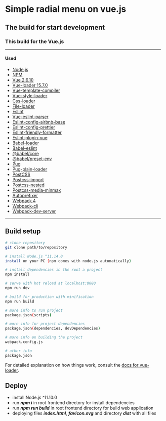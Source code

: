 # Simple radial menu on vue.js

## The build for start development

### This build for the Vue.js

---

#### Used

- [Node.js](https://nodejs.org/en)
- [NPM](https://docs.npmjs.com)
- [Vue 2.6.10](https://github.com/vuejs/vue)
- [Vue-loader 15.7.0](https://vue-loader.vuejs.org)
- [Vue-template-compiler](https://github.com/vuejs/vue/tree/dev/packages/vue-template-compiler)
- [Vue-style-loader](https://github.com/vuejs/vue-style-loader)
- [Css-loader](https://github.com/webpack-contrib/css-loader)
- [File-loader](https://github.com/webpack-contrib/file-loader)
- [Eslint](https://github.com/eslint/eslint)
- [Vue-eslint-parser](https://github.com/mysticatea/vue-eslint-parser)
- [Eslint-config-airbnb-base](https://github.com/airbnb/javascript)
- [Eslint-config-prettier](https://github.com/prettier/eslint-config-prettier)
- [Eslint-friendly-formatter](https://github.com/royriojas/eslint-friendly-formatter)
- [Eslint-plugin-vue](https://github.com/vuejs/eslint-plugin-vue)
- [Babel-loader](https://github.com/babel/babel-loader)
- [Babel-eslint](https://github.com/babel/babel-eslint)
- [@babel/core](https://github.com/babel/babel/tree/master/packages/babel-core)
- [@babel/preset-env](https://github.com/babel/babel/tree/master/packages/babel-core)
- [Pug](https://github.com/gulp-community/gulp-pug)
- [Pug-plain-loader](https://github.com/yyx990803/pug-plain-loader)
- [PostCSS](https://github.com/postcss/postcss)
- [Postcss-import](https://github.com/postcss/postcss-import)
- [Postcss-nested](https://github.com/postcss/postcss-nested)
- [Postcss-media-minmax](https://github.com/postcss/postcss-media-minmax)
- [Autoprefixer](https://github.com/postcss/autoprefixer)
- [Webpack 4](https://github.com/webpack/webpack)
- [Webpack-cli](https://github.com/webpack/webpack-cli)
- [Webpack-dev-server](https://github.com/webpack/webpack-dev-server)

---

## Build setup

```bash
# clone repository
git clone path/to/repository

# install Node.js ^11.14.0
install on your PC (npm comes with node.js automatically)

# install dependencies in the root a project
npm install

# serve with hot reload at localhost:8080
npm run dev

# build for production with minification
npm run build

# more info to run project
package.json(scripts)

# more info for project dependencies
package.json(dependencies, devDependencies)

# more info on building the project
webpack.config.js

# other info
package.json
```

For detailed explanation on how things work, consult the [docs for vue-loader](http://vuejs.github.io/vue-loader).

## Deploy

- install Node.js ^11.10.0
- run **_npm i_** in root frontend directory for install dependencies
- run **_npm run build_** in root frontend directory for build web application
- deploying files **_index.html_**, **_favicon.svg_** and directory **_dist_** with all files
